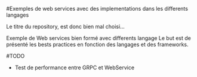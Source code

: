 #Exemples de web services avec des implementations dans les differents langages

Le titre du repository, est donc bien mal choisi...

Exemple de Web services bien formé avec differents langage
Le but est de présenté les bests practices en fonction des langages et des frameworks.


#TODO
* Test de performance entre GRPC et WebService
